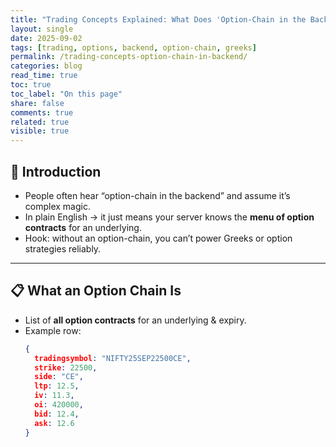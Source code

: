 ```yaml
---
title: "Trading Concepts Explained: What Does 'Option-Chain in the Backend' Mean?"
layout: single
date: 2025-09-02
tags: [trading, options, backend, option-chain, greeks]
permalink: /trading-concepts-option-chain-in-backend/
categories: blog
read_time: true
toc: true
toc_label: "On this page"
share: false
comments: true
related: true
visible: true
---
```

## 🌟 Introduction
- People often hear “option-chain in the backend” and assume it’s complex magic.  
- In plain English → it just means your server knows the **menu of option contracts** for an underlying.  
- Hook: without an option-chain, you can’t power Greeks or option strategies reliably.  

---

## 📋 What an Option Chain Is
- List of **all option contracts** for an underlying & expiry.  
- Example row:  
  ```json
  {
    tradingsymbol: "NIFTY25SEP22500CE",
    strike: 22500,
    side: "CE",
    ltp: 12.5,
    iv: 11.3,
    oi: 420000,
    bid: 12.4,
    ask: 12.6
  }

